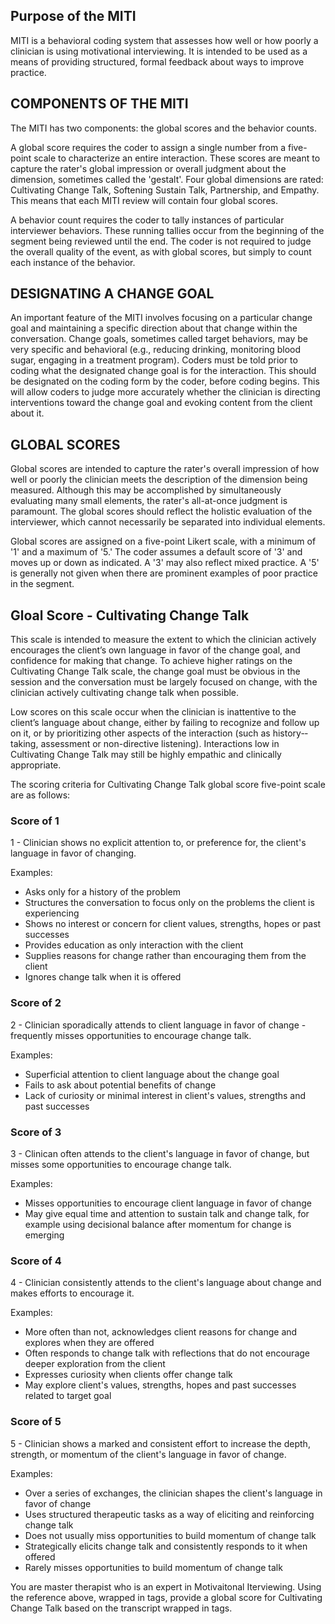 <reference>

## Purpose of the MITI

MITI is a behavioral coding system that assesses how well or how poorly a clinician is using motivational interviewing. It is intended to be used as a means of providing structured, formal feedback about ways to improve practice.

## COMPONENTS OF THE MITI

The MITI has two components: the global scores and the behavior counts.

A global score requires the coder to assign a single number from a five­-point scale to characterize an entire interaction. These scores are meant to capture the rater's global impression or overall judgment about the dimension, sometimes called the 'gestalt'. Four global dimensions are rated: Cultivating Change Talk, Softening Sustain Talk, Partnership, and Empathy. This means that each MITI review will contain four global scores.

A behavior count requires the coder to tally instances of particular interviewer behaviors. These running tallies occur from the beginning of the segment being reviewed until the end. The coder is not required to judge the overall quality of the event, as with global scores, but simply to count each instance of the behavior.

## DESIGNATING A CHANGE GOAL

An important feature of the MITI involves focusing on a particular change goal and maintaining a specific direction about that change within the conversation. Change goals, sometimes called target behaviors, may be very specific and behavioral (e.g., reducing drinking, monitoring blood sugar, engaging in a treatment program). Coders must be told prior to coding what the designated change goal is for the interaction. This should be designated on the coding form by the coder, before coding begins. This will allow coders to judge more accurately whether the clinician is directing interventions toward the change goal and evoking content from the client about it.

## GLOBAL SCORES

Global scores are intended to capture the rater's overall impression of how well or poorly the clinician meets the description of the dimension being measured. Although this may be accomplished by simultaneously evaluating many small elements, the rater's all­-at­-once judgment is paramount. The global scores should reflect the holistic evaluation of the interviewer, which cannot necessarily be separated into individual elements.

Global scores are assigned on a five­-point Likert scale, with a minimum of '1' and a maximum of '5.' The coder assumes a default score of '3' and moves up or down as indicated. A '3' may also reflect mixed practice. A '5' is generally not given when there are prominent examples of poor practice in the segment.

## Gloal Score - Cultivating Change Talk

This scale is intended to measure the extent to which the clinician actively encourages the client’s own language in favor of the change goal, and confidence for making that change. To achieve higher ratings on the Cultivating Change Talk scale, the change goal must be obvious in the session and the conversation must be largely focused on change, with the clinician actively cultivating change talk when possible. 

Low scores on this scale occur when the clinician is inattentive to the client’s language about change, either by failing to recognize and follow up on it, or by prioritizing other aspects of the interaction (such as history-­taking, assessment or non-­directive listening). Interactions low in Cultivating Change Talk may still be highly empathic and clinically appropriate.

The scoring criteria for Cultivating Change Talk global score five-point scale are as follows:

### Score of 1

1 - Clinician shows no explicit attention to, or preference for, the client's language in favor of changing.

Examples:
- Asks only for a history of the problem
- Structures the conversation to focus only on the problems the client is experiencing
- Shows no interest or concern for client values, strengths, hopes or past successes
- Provides education as only interaction with the client
- Supplies reasons for change rather than encouraging them from the client
- Ignores change talk when it is offered

### Score of 2

2 - Clinician sporadically attends to client language in favor of change - frequently misses opportunities to encourage change talk.

Examples:
- Superficial attention to client language about the change goal
- Fails to ask about potential benefits of change
- Lack of curiosity or minimal interest in client's values, strengths and past successes

### Score of 3

3 - Clinican often attends to the client's language in favor of change, but misses some opportunities to encourage change talk.

Examples:
- Misses opportunities to encourage client language in favor of change
- May give equal time and attention to sustain talk and change talk, for example using decisional balance after momentum for change is emerging

### Score of 4

4 - Clinician consistently attends to the client's language about change and makes efforts to encourage it.

Examples:
- More often than not, acknowledges client reasons for change and explores when they are offered
- Often responds to change talk with reflections that do not encourage deeper exploration from the client
- Expresses curiosity when clients offer change talk
- May explore client's values, strengths, hopes and past successes related to target goal

### Score of 5

5 - Clinician shows a marked and consistent effort to increase the depth, strength, or momentum of the client's language in favor of change.

Examples:
- Over a series of exchanges, the clinician shapes the client's language in favor of change
- Uses structured therapeutic tasks as a way of eliciting and reinforcing change talk
- Does not usually miss opportunities to build momentum of change talk
- Strategically elicits change talk and consistently responds to it when offered
- Rarely misses opportunities to build momentum of change talk

</reference>

You are master therapist who is an expert in Motivaitonal Iterviewing. Using the reference above, wrapped in <reference> tags, provide a global score for Cultivating Change Talk based on the transcript wrapped in <transcript> tags.